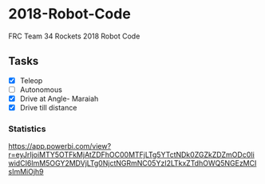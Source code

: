 # 2018-Robot-Code
FRC Team 34 Rockets 2018 Robot Code

## Tasks
- [x] Teleop
- [ ] Autonomous
- [x] Drive at Angle- Maraiah
- [x] Drive till distance

### Statistics

https://app.powerbi.com/view?r=eyJrIjoiMTY5OTFkMjAtZDFhOC00MTFjLTg5YTctNDk0ZGZkZDZmODc0IiwidCI6ImM5OGY2MDVjLTg0NjctNGRmNC05YzI2LTkxZTdhOWQ5NGEzMCIsImMiOjh9
